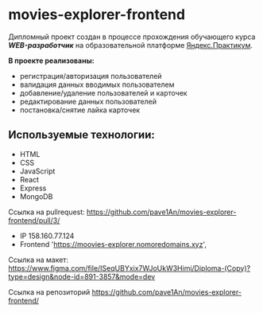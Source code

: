 # movies-explorer-frontend
Дипломный проект создан в процессе прохождения обучающего курса ***WEB-разработчик*** на образовательной платформе [Яндекс.Практикум](https://practicum.yandex.ru/ "Перейти").

**В проекте реализованы:**
* регистрация/авторизация пользователей
* валидация данных вводимых пользователем
* добавление/удаление пользователей и карточек
* редактирование данных пользователей
* постановка/cнятие лайка карточек

## Используемые технологии:
* HTML
* CSS
* JavaScript
* React
* Express
* MongoDB


Ссылка на pullrequest: https://github.com/pave1An/movies-explorer-frontend/pull/3/

* IP  158.160.77.124
* Frontend  'https://moovies-explorer.nomoredomains.xyz',


Cсылка на макет: https://www.figma.com/file/ISeqUBYxix7WJoUkW3Himj/Diploma-(Copy)?type=design&node-id=891-3857&mode=dev

Ссылка на репозиторий https://github.com/pave1An/movies-explorer-frontend/
